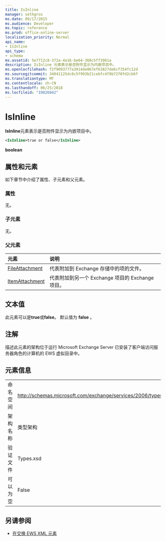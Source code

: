 ```yaml
---
title: IsInline
manager: sethgros
ms.date: 09/17/2015
ms.audience: Developer
ms.topic: reference
ms.prod: office-online-server
localization_priority: Normal
api_name:
- IsInline
api_type:
- schema
ms.assetid: 5e7712c8-372a-4a16-be64-360c5ff3961a
description: IsInline 元素表示是否附件显示为内嵌项目中。
ms.openlocfilehash: f2f9093777a3914de067ef63827de6cf354fc12d
ms.sourcegitcommit: 34041125dc8c5f993b21cebfc4f8b72f0fd2cb6f
ms.translationtype: MT
ms.contentlocale: zh-CN
ms.lasthandoff: 06/25/2018
ms.locfileid: "19826042"
---
```

# <a name="isinline"></a>IsInline

**IsInline**元素表示是否附件显示为内嵌项目中。 
  
```xml
<IsInline>true or false</IsInline>
```

 **boolean**
## <a name="attributes-and-elements"></a>属性和元素

如下章节中介绍了属性、子元素和父元素。
  
### <a name="attributes"></a>属性

无。
  
### <a name="child-elements"></a>子元素

无。
  
### <a name="parent-elements"></a>父元素

|**元素**|**说明**|
|:-----|:-----|
|[FileAttachment](fileattachment.md) <br/> |代表附加到 Exchange 存储中的项的文件。  <br/> |
|[ItemAttachment](itemattachment.md) <br/> |代表附加到另一个 Exchange 项目的 Exchange 项目。  <br/> |
   
## <a name="text-value"></a>文本值

此元素可以是**true**或**false**。 默认值为 **false** 。
  
## <a name="remarks"></a>注解

描述此元素的架构位于运行 Microsoft Exchange Server 已安装了客户端访问服务器角色的计算机的 EWS 虚拟目录中。
  
## <a name="element-information"></a>元素信息

|||
|:-----|:-----|
|命名空间  <br/> |http://schemas.microsoft.com/exchange/services/2006/types  <br/> |
|架构名称  <br/> |类型架构  <br/> |
|验证文件  <br/> |Types.xsd  <br/> |
|可以为空  <br/> |False  <br/> |
   
## <a name="see-also"></a>另请参阅



- [在交换 EWS XML 元素](ews-xml-elements-in-exchange.md)

